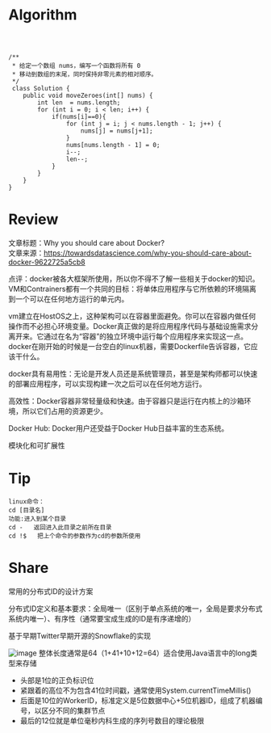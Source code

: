 # Algorithm
#####  <br>
```
/** 
 * 给定一个数组 nums，编写一个函数将所有 0
 * 移动到数组的末尾，同时保持非零元素的相对顺序。
 */
 class Solution {
    public void moveZeroes(int[] nums) {
		int len  = nums.length;
		for (int i = 0; i < len; i++) {
			if(nums[i]==0){
				for (int j = i; j < nums.length - 1; j++) {
					nums[j] = nums[j+1];
				}
				nums[nums.length - 1] = 0;
				i--;
				len--;
			}
		}
    }
}
```
# Review

文章标题：Why you should care about Docker?<br>
文章来源：https://towardsdatascience.com/why-you-should-care-about-docker-9622725a5cb8<br>

点评：docker被各大框架所使用，所以你不得不了解一些相关于docker的知识。VM和Contrainers都有一个共同的目标：将单体应用程序与它所依赖的环境隔离到一个可以在任何地方运行的单元内。

vm建立在HostOS之上，这种架构可以在容器里面避免。你可以在容器内做任何操作而不必担心环境变量。Docker真正做的是将应用程序代码与基础设施需求分离开来。它通过在名为“容器”的独立环境中运行每个应用程序来实现这一点。docker在刚开始的时候是一台空白的linux机器，需要Dockerfile告诉容器，它应该干什么。

docker具有易用性：无论是开发人员还是系统管理员，甚至是架构师都可以快速的部署应用程序，可以实现构建一次之后可以在任何地方运行。

高效性：Docker容器非常轻量级和快速。由于容器只是运行在内核上的沙箱环境，所以它们占用的资源更少。

Docker Hub: Docker用户还受益于Docker Hub日益丰富的生态系统。

模块化和可扩展性<br>


# Tip
    
    linux命令：
    cd [目录名]
    功能:进入到某个目录
    cd -   返回进入此目录之前所在目录
    cd !$   把上个命令的参数作为cd的参数所使用
# Share
常用的分布式ID的设计方案

分布式ID定义和基本要求：全局唯一（区别于单点系统的唯一，全局是要求分布式系统内唯一）、有序性（通常要宝成生成的ID是有序递增的）

基于早期Twitter早期开源的Snowflake的实现

![image](https://static001.geekbang.org/resource/image/ff/ad/ffd41494a39ef737b3c1151929c3c4ad.png)
整体长度通常是64（1+41+10+12=64）适合使用Java语言中的long类型来存储

- 头部是1位的正负标识位
- 紧跟着的高位不为包含41位时间戳，通常使用System.currentTimeMillis()
- 后面是10位的WorkerID，标准定义是5位数据中心+5位机器ID，组成了机器编号，以区分不同的集群节点
- 最后的12位就是单位毫秒内科生成的序列号数目的理论极限
    
